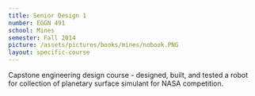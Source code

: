 ```yaml
---
title: Senior Design 1
number: EGGN 491
school: Mines
semester: Fall 2014
picture: /assets/pictures/books/mines/nobook.PNG
layout: specific-course
---
```

Capstone engineering design course - designed, built, and tested a robot for collection of planetary surface simulant for NASA competition.
